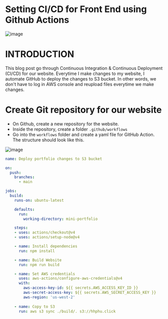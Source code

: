 # Setting CI/CD for Front End using Github Actions

![image](https://github.com/hhphu/Cloud/assets/45286750/5a743c6b-f168-49d9-844c-a99b7cde58f1)

# INTRODUCTION
This blog post go through Continuous Integration & Continuous Deployment (CI/CD) for our website. Everytime I make changes to my website, I automate GitHub to deploy the changes to S3 bucket.
In other words, we don't have to log in AWS console and reupload files everytime we make changes.

# Create Git repository for our website
- On Github, create a new repository for the website.
- Inside the repository, create a folder `.github/workflows`
- Go into the `workflows` folder and create a yaml file for GitHub Action. The structure should look like this.

![image](https://github.com/hhphu/Cloud/assets/45286750/9dbb4422-bf51-4dcf-8c4c-2d0cecb63c1c)

```yml
name: Deploy portfolio changes to S3 bucket

on: 
  push: 
    branches:
      - main

jobs: 
  build: 
    runs-on: ubuntu-latest

    defaults: 
      run:
        working-directory: mini-portfolio

    steps:
    - uses: actions/checkout@v4
    - uses: actions/setup-node@v4

    - name: Install dependencies
      run: npm install

    - name: Build Website
      run: npm run build

    - name: Set AWS credentials
      uses: aws-actions/configure-aws-credentials@v4
      with:
        aws-access-key-id: ${{ secrets.AWS_ACCESS_KEY_ID }}
        aws-secret-access-key: ${{ secrets.AWS_SECRET_ACCESS_KEY }}
        aws-region: 'us-west-2'
        
    - name: Copy to S3
      run: aws s3 sync ./build/. s3://hhphu.click
```
